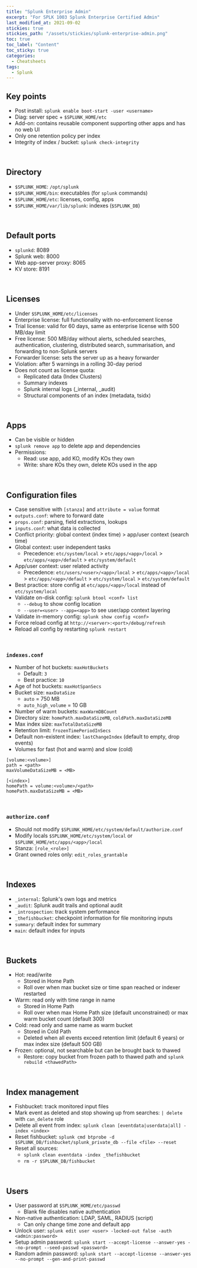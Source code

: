 ```yaml
---
title: "Splunk Enterprise Admin"
excerpt: "For SPLK 1003 Splunk Enterprise Certified Admin"
last_modified_at: 2021-09-02
stickies: true
stickies_path: "/assets/stickies/splunk-enterprise-admin.png"
toc: true
toc_label: "Content"
toc_sticky: true
categories:
  - Cheatsheets
tags:
  - Splunk
---
```


## Key points
- Post install: `splunk enable boot-start -user <username>`
- Diag: server spec + `$SPLUNK_HOME/etc`
- Add-on: contains reusable component supporting other apps and has no web UI
- Only one retention policy per index
- Integrity of index / bucket: `splunk check-integrity`

<br>

## Directory
- `$SPLUNK_HOME`: `/opt/splunk`
- `$SPLUNK_HOME/bin`: executables (for `splunk` commands)
- `$SPLUNK_HOME/etc`: licenses, config, apps
- `$SPLUNK_HOME/var/lib/splunk`: indexes (`$SPLUNK_DB`)

<br>

## Default ports
- `splunkd`: 8089
- Splunk web: 8000
- Web app-server proxy: 8065
- KV store: 8191

<br>

## Licenses
- Under `$SPLUNK_HOME/etc/licenses`
- Enterprise license: full functionality with no-enforcement license
- Trial license: valid for 60 days, same as enterprise license with 500 MB/day limit
- Free license: 500 MB/day without alerts, scheduled searches, authentication, clustering, distributed search, summarisation, and forwarding to non-Splunk servers
- Forwarder license: sets the server up as a heavy forwarder
- Violation: after 5 warnings in a rolling 30-day period
- Does not count as license quota:
    - Replicated data (Index Clusters)
    - Summary indexes
    - Splunk internal logs (_internal, _audit)
    - Structural components of an index (metadata, tsidx)

<br>

## Apps
- Can be visible or hidden
- `splunk remove app` to delete app and dependencies
- Permissions:
    - Read: use app, add KO, modify KOs they own
    - Write: share KOs they own, delete KOs used in the app

<br>

## Configuration files
- Case sensitive with `[stanza]` and `attribute = value` format
- `outputs.conf`: where to forward date
- `props.conf`: parsing, field extractions, lookups
- `inputs.conf`: what data is collected
- Conflict priority: global context (index time) > app/user context (search time)
- Global context: user independent tasks
    - Precedence: `etc/system/local` > `etc/apps/<app>/local` > `etc/apps/<app>/default` > `etc/system/default`
- App/user context: user related activity
    - Precedence: `etc/users/<user>/<app>/local` > `etc/apps/<app>/local` > `etc/apps/<app>/default` > `etc/system/local` > `etc/system/default`
- Best practice: store config at `etc/apps/<app>/local` instead of `etc/system/local`
- Validate on-disk config: `splunk btool <conf> list`
    - `--debug` to show config location
    - `--user=<user> --app=<app>` to see user/app context layering 
- Validate in-memory config: `splunk show config <conf>`
- Force reload config at `http://<server>:<port>/debug/refresh`
- Reload all config by restarting `splunk restart`

<br>

### `indexes.conf`
- Number of hot buckets: `maxHotBuckets`
    - Default: `3`
    - Best practice: `10`
- Age of hot buckets: `maxHotSpanSecs`
- Bucket size: `maxDataSize`
    - `auto` = 750 MB
    - `auto_high_volume` = 10 GB
- Number of warm buckets: `maxWarmDBCount`
- Directory size: `homePath.maxDataSizeMB`, `coldPath.maxDataSizeMB`
- Max index size: `maxTotalDataSizeMB`
- Retention limit: `frozenTimePeriodInSecs`
- Default non-existent index: `lastChangeIndex` (default to empty, drop events)
- Volumes for fast (hot and warm) and slow (cold)

```
[volume:<volume>]
path = <path>
maxVolumeDataSizeMB = <MB>

[<index>]
homePath = volume:<volume>/<path>
homePath.maxDataSizeMB = <MB>
```

<br>

### `authorize.conf`
- Should not modify `$SPLUNK_HOME/etc/system/default/authorize.conf`
- Modify locals `$SPLUNK_HOME/etc/system/local` or `$SPLUNK_HOME/etc/apps/<app>/local`
- Stanza: `[role_<role>]`
- Grant owned roles only: `edit_roles_grantable`

<br>

## Indexes
- `_internal`: Splunk's own logs and metrics
- `_audit`: Splunk audit trails and optional audit
- `_introspection`: track system performance
- `_thefishbucket`: checkpoint information for file monitoring inputs
- `summary`: default index for summary
- `main`: default index for inputs

<br>

## Buckets
- Hot: read/write
    - Stored in Home Path
    - Roll over when max bucket size or time span reached or indexer restarted
- Warm: read only with time range in name
    - Stored in Home Path
    - Roll over when max Home Path size (default unconstrained) or max warm bucket count (default 300)
- Cold: read only and same name as warm bucket
    - Stored in Cold Path
    - Deleted when all events exceed retention limit (default 6 years) or max index size (default 500 GB)
- Frozen: optional, not searchable but can be brought back to thawed
    - Restore: copy bucket from frozen path to thawed path and `splunk rebuild <thawedPath>`

<br>

## Index management
- Fishbucket: track monitored input files
- Mark event as deleted and stop showing up from searches: `| delete` with `can_delete` role
- Delete all event from index: `splunk clean [eventdata|userdata|all] -index <index>`
- Reset fishbucket: `splunk cmd btprobe -d $SPLUNK_DB/fishbucket/splunk_private_db --file <file> --reset`
- Reset all sources:
    - `splunk clean eventdata -index _thefishbucket`
    - `rm -r $SPLUNK_DB/fishbucket`

<br>

## Users
- User password at `$SPLUNK_HOME/etc/passwd`
    - Blank file disables native authentication
- Non-native authentication: LDAP, SAML, RADIUS (script)
    - Can only change time zone and default app
- Unlock user: `splunk edit user <user> -locked-out false -auth <admin:password>`
- Setup admin password: `splunk start --accept-license --answer-yes --no-prompt --seed-passwd <password>`
- Random admin password: `splunk start --accept-license --answer-yes --no-prompt --gen-and-print-passwd`

<br>
